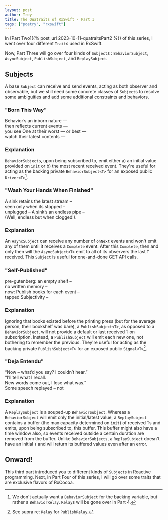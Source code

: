 ```yaml
---
layout: post
author: Trey
title: The Quatraits of RxSwift - Part 3
tags: ["poetry", "rxswift"]
---
```


In [Part Two]({% post_url 2023-10-11-quatraitsPart2 %}) of this series, I went over four different `Trait`s used in RxSwift.

Now, Part Three will go over four kinds of `Subject`s : `BehaviorSubject`, `AsyncSubject`, `PublishSubject`, and `ReplaySubject`.


## Subjects
A base `Subject` can receive and send events, acting as both observer and observable, but we still need some concrete classes of `Subject`s to resolve some ambiguities and add some additional constraints and behaviors. 

### "Born This Way"

Behavior’s an inborn nature —  
then reflects current events —  
you see One at their worst — or best —  
watch their latest contents —  

### Explanation

`BehaviorSubject`s, upon being subscribed to, emit either a) an initial value provided on `init` or b) the most recent received event. They're useful for acting as the backing private `BehaviorSubject<T>` for an exposed public `Driver<T>`[^1].

[^1]: We don't actually want a `BehaviorSubject` for the backing variable, but rather a `BehaviorRelay`. `Relay`s will be gone over in Part 4.

### "Wash Your Hands When Finished"

A sink retains the latest stream –  
seen only when its stopped –  
unplugged – A sink’s an endless pipe –  
(Well, endless but when clogged!). 

### Explanation

An `AsyncSubject` can receive any number of `onNext` events and won't emit any of them until it receives a `Complete` event. After this `Complete`, then and only then will the `AsyncSubject<T>` emit to all of its observers the last `T` received. This `Subject` is useful for one-and-done GET API calls.

### "Self-Published"

pre-gutenberg: an empty shelf –  
no written memory –  
now: Publish books for each event –  
tapped Subjectivity –  

### Explanation

Ignoring that books existed before the printing press (but for the average person, their bookshelf was bare), a `PublishSubject<T>`, as opposed to a `BehaviorSubject`, will not provide a default or last received `T` on subscription. Instead, a `PublishSubject` will emit each new one, not bothering to remember the previous. They're useful for acting as the backing private `PublishSubject<T>` for an exposed public `Signal<T>`[^2].

[^2]: See supra re: `Relay` for `PublishRelay`.

### "Deja Entendu" 

“Now – what’d you say? I couldn’t hear.”  
“I’ll tell what I recall.  
New words come out, I lose what was.”  
Some speech replayed – not  

### Explanation

A `ReplaySubject` is a souped-up `BehaviorSubject`. Whereas a `BehaviorSubject` will emit only the initial/latest value, a `ReplaySubject` contains a buffer (the max capacity determined on `init`) of received `T`s and emits, upon being subscribed to, this buffer. This buffer might also have a time window also, so events received outside a certain duration are removed from the buffer. Unlike `BehaviorSubjects`, a `ReplaySubject` doesn't have an initial `T` and will return its buffered values even after an error.

## Onward!

This third part introduced you to different kinds of `Subjects` in Reactive programming. Next, in Part Four of this series, I will go over some traits that are exclusive flavors of RxCocoa.






